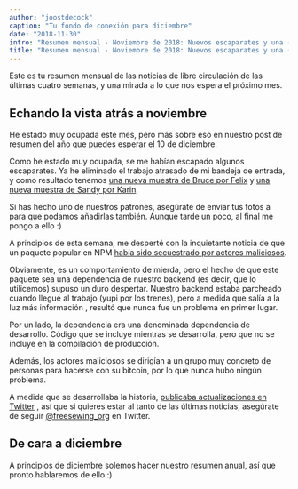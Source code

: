 ```yaml
---
author: "joostdecock"
caption: "Tu fondo de conexión para diciembre"
date: "2018-11-30"
intro: "Resumen mensual - Noviembre de 2018: Nuevos escaparates y una (falsa) alarma de seguridad"
title: "Resumen mensual - Noviembre de 2018: Nuevos escaparates y una (falsa) alarma de seguridad"
---
```



Este es tu resumen mensual de las noticias de libre circulación de las últimas cuatro semanas, y una mirada a lo que nos espera el próximo mes.

## Echando la vista atrás a noviembre

He estado muy ocupada este mes, pero más sobre eso en nuestro post de resumen del año que puedes esperar el 10 de diciembre.

Como he estado muy ocupada, se me habían escapado algunos escaparates. Ya he eliminado el trabajo atrasado de mi bandeja de entrada, y como resultado tenemos [una nueva muestra de Bruce por Felix](/en/showcase/bruce-three-pack) y [una nueva muestra de Sandy por Karin](/en/showcase/sandy-by-karin).

Si has hecho uno de nuestros patrones, asegúrate de enviar tus fotos a para que podamos añadirlas también. Aunque tarde un poco, al final me pongo a ello :)


A principios de esta semana, me desperté con la inquietante noticia de que un paquete popular en NPM [había sido secuestrado por actores maliciosos](https://arstechnica.com/information-technology/2018/11/hacker-backdoors-widely-used-open-source-software-to-steal-bitcoin/).

Obviamente, es un comportamiento de mierda, pero el hecho de que este paquete sea una dependencia de nuestro backend (es decir, que lo utilicemos) supuso un duro despertar. Nuestro backend estaba parcheado cuando llegué al trabajo (yupi por los trenes), pero a medida que salía a la luz más información , resultó que nunca fue un problema en primer lugar.

Por un lado, la dependencia era una denominada dependencia de desarrollo. Código que se incluye mientras se desarrolla, pero que no se incluye en la compilación de producción.

Además, los actores maliciosos se dirigían a un grupo muy concreto de personas para hacerse con su bitcoin, por lo que nunca hubo ningún problema.

A medida que se desarrollaba la historia, [publicaba actualizaciones en Twitter](https://twitter.com/freesewing_org/status/1067312509672177664) , así que si quieres estar al tanto de las últimas noticias, asegúrate de seguir [@freesewing_org](https://twitter.com/freesewing_org) en Twitter.


## De cara a diciembre

A principios de diciembre solemos hacer nuestro resumen anual, así que pronto hablaremos de ello :)

